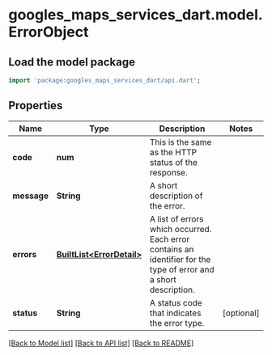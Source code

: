 # googles_maps_services_dart.model.ErrorObject

## Load the model package
```dart
import 'package:googles_maps_services_dart/api.dart';
```

## Properties
Name | Type | Description | Notes
------------ | ------------- | ------------- | -------------
**code** | **num** | This is the same as the HTTP status of the response. | 
**message** | **String** | A short description of the error. | 
**errors** | [**BuiltList&lt;ErrorDetail&gt;**](ErrorDetail.md) | A list of errors which occurred. Each error contains an identifier for the type of error and a short description. | 
**status** | **String** | A status code that indicates the error type. | [optional] 

[[Back to Model list]](../README.md#documentation-for-models) [[Back to API list]](../README.md#documentation-for-api-endpoints) [[Back to README]](../README.md)


